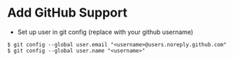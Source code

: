 # Add GitHub Support

* Set up user in git config (replace <username> with your github username)
```
$ git config --global user.email "<username>@users.noreply.github.com"
$ git config --global user.name "<username>"
```
